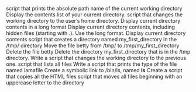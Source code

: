 script that prints the absolute path name of the current working directory
Display the contents list of your current directory.
script that changes the working directory to the user’s home directory.
Display current directory contents in a long format
Display current directory contents, including hidden files (starting with .). Use the long format.
Display current directory contents
script that creates a directory named my_first_directory in the /tmp/ directory
Move the file betty from /tmp/ to /tmp/my_first_directory
Delete the file betty
Delete the directory my_first_directory that is in the /tmp directory.
Write a script that changes the working directory to the previous one.
script that lists all files
Write a script that prints the type of the file named iamafile
Create a symbolic link to /bin/ls, named __ls__
Create a script that copies all the HTML files
script that moves all files beginning with an uppercase letter to the directory

